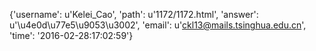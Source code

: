 {'username': u'Kelei_Cao', 'path': u'1172/1172.html', 'answer': u'\u4e0d\u77e5\u9053\u3002', 'email': u'ckl13@mails.tsinghua.edu.cn', 'time': '2016-02-28:17:02:59'}